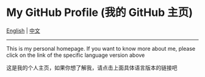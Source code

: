 # My GitHub Profile (我的 GitHub 主页)

[English](README-en.md) | [中文](README-zh-CN.md)

---

This is my personal homepage. If you want to know more about me, please click on the link of the specific language version above

这是我的个人主页，如果你想了解我，请点击上面具体语言版本的链接吧
